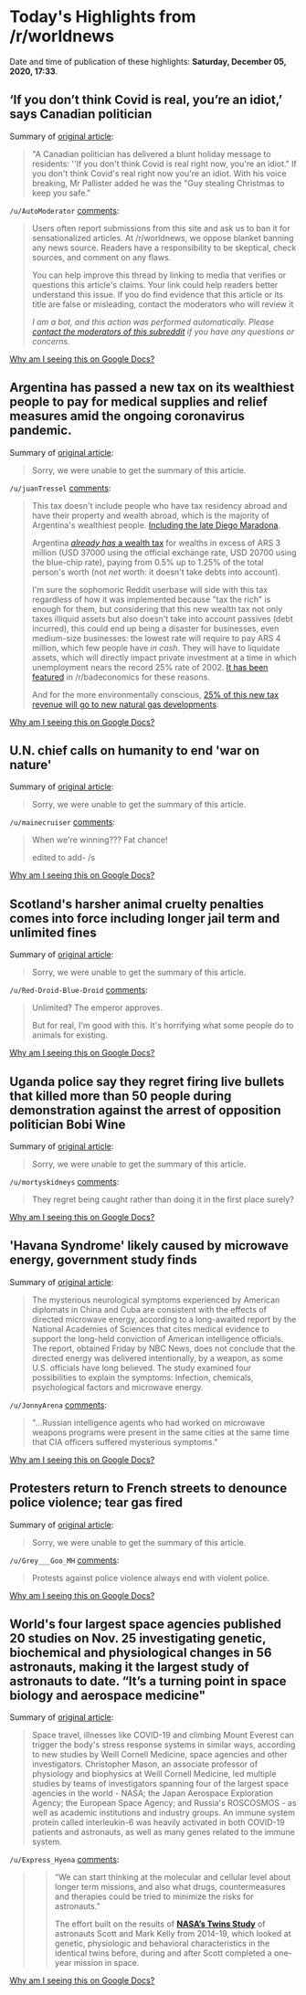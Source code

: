 # Today's Highlights from /r/worldnews

Date and time of publication of these highlights: **Saturday, December 05, 2020, 17:33**.

## ‘If you don’t think Covid is real, you’re an idiot,’ says Canadian politician

Summary of [original article](https://www.independent.co.uk/news/world/americas/canada-coronavirus-brian-pallister-manitoba-b1766732.html):

> "A Canadian politician has delivered a blunt holiday message to residents: ''If you don't think Covid is real right now, you're an idiot." If you don't think Covid's real right now you're an idiot. With his voice breaking, Mr Pallister added he was the "Guy stealing Christmas to keep you safe."

`/u/AutoModerator` [comments](https://www.reddit.com/r/worldnews/comments/k7ajwz/if_you_dont_think_covid_is_real_youre_an_idiot/):

> Users often report submissions from this site and ask us to ban it for sensationalized articles. At /r/worldnews, we oppose blanket banning any news source. Readers have a responsibility to be skeptical, check sources, and comment on any flaws.
> 
> You can help improve this thread by linking to media that verifies or questions this article's claims. Your link could help readers better understand this issue. If you do find evidence that this article or its title are false or misleading, contact the moderators who will review it
> 
> *I am a bot, and this action was performed automatically. Please [contact the moderators of this subreddit](/message/compose/?to=/r/worldnews) if you have any questions or concerns.*

[Why am I seeing this on Google Docs?](https://docs.google.com/document/d/1Dc6We63vOXIZsc0op-Bt4abqkYjXzOigalQqFxmvvbM/edit?usp=sharing)

## Argentina has passed a new tax on its wealthiest people to pay for medical supplies and relief measures amid the ongoing coronavirus pandemic.

Summary of [original article](https://www.bbc.com/news/world-latin-america-55199058):

> Sorry, we were unable to get the summary of this article.

`/u/juanTressel` [comments](https://www.reddit.com/r/worldnews/comments/k75v7e/argentina_has_passed_a_new_tax_on_its_wealthiest/):

> This tax doesn't include people who have tax residency abroad and have their property and wealth abroad, which is the majority of Argentina's wealthiest people. [Including the late Diego Maradona](https://www.youtube.com/watch?v=n3I0_2r67T0).
> 
> Argentina [*already has* a wealth tax](https://www.afip.gob.ar/gananciasYBienes/bienes-personales/conceptos-basicos/que-es.asp) for wealths in excess of ARS 3 million (USD 37000 using the official exchange rate, USD 20700 using the blue-chip rate), paying from 0.5% up to 1.25% of the total person's worth (not *net* worth: it doesn't take debts into account). 
> 
> I'm sure the sophomoric Reddit userbase will side with this tax regardless of how it was implemented because "tax the rich" is enough for them, but considering that this new wealth tax not only taxes illiquid assets but also doesn't take into account passives (debt incurred), this could end up being a disaster for businesses, even medium-size businesses: the lowest rate will require to pay ARS 4 million, which few people have *in cash*. They will have to liquidate assets, which will directly impact private investment at a time in which unemployment nears the record 25% rate of 2002. [It has been featured](https://www.reddit.com/r/badeconomics/comments/jxztxf/argentinas_new_wealth_tax_is_bad_economics/) in /r/badeconomics for these reasons.
> 
> And for the more environmentally conscious, [25% of this new tax revenue will go to new natural gas developments](https://econojournal.com.ar/2020/08/impuesto-a-las-grandes-fortunas-el-25-se-destinara-a-la-produccion-de-gas-a-traves-de-ypf/).

[Why am I seeing this on Google Docs?](https://docs.google.com/document/d/1Dc6We63vOXIZsc0op-Bt4abqkYjXzOigalQqFxmvvbM/edit?usp=sharing)

## U.N. chief calls on humanity to end 'war on nature'

Summary of [original article](https://www.nbcnews.com/news/world/u-n-chief-calls-humanity-end-war-nature-go-carbon-n1249698):

> Sorry, we were unable to get the summary of this article.

`/u/mainecruiser` [comments](https://www.reddit.com/r/worldnews/comments/k73uzs/un_chief_calls_on_humanity_to_end_war_on_nature/):

> When we're winning???  Fat chance!
> 
> edited to add- /s

[Why am I seeing this on Google Docs?](https://docs.google.com/document/d/1Dc6We63vOXIZsc0op-Bt4abqkYjXzOigalQqFxmvvbM/edit?usp=sharing)

## Scotland's harsher animal cruelty penalties comes into force including longer jail term and unlimited fines

Summary of [original article](https://www.edinburghnews.scotsman.com/news/crime/scotlands-harsher-animal-cruelty-penalties-comes-force-including-longer-jail-term-and-unlimited-fines-3058827):

> Sorry, we were unable to get the summary of this article.

`/u/Red-Droid-Blue-Droid` [comments](https://www.reddit.com/r/worldnews/comments/k79vuf/scotlands_harsher_animal_cruelty_penalties_comes/):

> Unlimited? The emperor approves.
> 
> But for real, I'm good with this. It's horrifying what some people do to animals for existing.

[Why am I seeing this on Google Docs?](https://docs.google.com/document/d/1Dc6We63vOXIZsc0op-Bt4abqkYjXzOigalQqFxmvvbM/edit?usp=sharing)

## Uganda police say they regret firing live bullets that killed more than 50 people during demonstration against the arrest of opposition politician Bobi Wine

Summary of [original article](https://www.africanews.com/2020/12/04/uganda-police-apologise-for-bobi-wine-arrest-mass-shooting/):

> Sorry, we were unable to get the summary of this article.

`/u/mortyskidneys` [comments](https://www.reddit.com/r/worldnews/comments/k7hoez/uganda_police_say_they_regret_firing_live_bullets/):

> They regret being caught rather than doing it in the first place surely?

[Why am I seeing this on Google Docs?](https://docs.google.com/document/d/1Dc6We63vOXIZsc0op-Bt4abqkYjXzOigalQqFxmvvbM/edit?usp=sharing)

## 'Havana Syndrome' likely caused by microwave energy, government study finds

Summary of [original article](https://www.nbcnews.com/news/all/havana-syndrome-likely-caused-microwave-energy-government-study-finds-n1250094):

> The mysterious neurological symptoms experienced by American diplomats in China and Cuba are consistent with the effects of directed microwave energy, according to a long-awaited report by the National Academies of Sciences that cites medical evidence to support the long-held conviction of American intelligence officials. The report, obtained Friday by NBC News, does not conclude that the directed energy was delivered intentionally, by a weapon, as some U.S. officials have long believed. The study examined four possibilities to explain the symptoms: Infection, chemicals, psychological factors and microwave energy.

`/u/JonnyArena` [comments](https://www.reddit.com/r/worldnews/comments/k7cx8l/havana_syndrome_likely_caused_by_microwave_energy/):

> "...Russian intelligence agents who had worked on microwave weapons programs were present in the same cities at the same time that CIA officers suffered mysterious symptoms."

[Why am I seeing this on Google Docs?](https://docs.google.com/document/d/1Dc6We63vOXIZsc0op-Bt4abqkYjXzOigalQqFxmvvbM/edit?usp=sharing)

## Protesters return to French streets to denounce police violence; tear gas fired

Summary of [original article](https://uk.sports.yahoo.com/news/protesters-return-french-streets-denounce-145401996.html):

> Sorry, we were unable to get the summary of this article.

`/u/Grey___Goo_MH` [comments](https://www.reddit.com/r/worldnews/comments/k78xt3/protesters_return_to_french_streets_to_denounce/):

> Protests against police violence always end with violent police.

[Why am I seeing this on Google Docs?](https://docs.google.com/document/d/1Dc6We63vOXIZsc0op-Bt4abqkYjXzOigalQqFxmvvbM/edit?usp=sharing)

## World's four largest space agencies published 20 studies on Nov. 25 investigating genetic, biochemical and physiological changes in 56 astronauts, making it the largest study of astronauts to date. “It’s a turning point in space biology and aerospace medicine"

Summary of [original article](https://news.cornell.edu/stories/2020/12/studies-offers-tips-lessening-spaceflight-related-risk):

> Space travel, illnesses like COVID-19 and climbing Mount Everest can trigger the body's stress response systems in similar ways, according to new studies by Weill Cornell Medicine, space agencies and other investigators. Christopher Mason, an associate professor of physiology and biophysics at Weill Cornell Medicine, led multiple studies by teams of investigators spanning four of the largest space agencies in the world - NASA; the Japan Aerospace Exploration Agency; the European Space Agency; and Russia's ROSCOSMOS - as well as academic institutions and industry groups. An immune system protein called interleukin-6 was heavily activated in both COVID-19 patients and astronauts, as well as many genes related to the immune system.

`/u/Express_Hyena` [comments](https://www.reddit.com/r/worldnews/comments/k78j9k/worlds_four_largest_space_agencies_published_20/):

> >“We can start thinking at the molecular and cellular level about longer term missions, and also what drugs, countermeasures and therapies could be tried to minimize the risks for astronauts.”  
> >  
> >The effort built on the results of [**NASA’s Twins Study**](https://news.cornell.edu/stories/2019/04/weill-nasa-study-kelly-twins-yields-new-insights-dna-sequencing-tools) of astronauts Scott and Mark Kelly from 2014-19, which looked at genetic, physiologic and behavioral characteristics in the identical twins before, during and after Scott completed a one-year mission in space.

[Why am I seeing this on Google Docs?](https://docs.google.com/document/d/1Dc6We63vOXIZsc0op-Bt4abqkYjXzOigalQqFxmvvbM/edit?usp=sharing)

